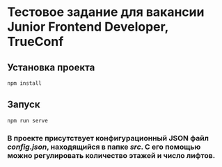 # Тестовое задание для вакансии Junior Frontend Developer, TrueConf

## Установка проекта
```
npm install
```

## Запуск
```
npm run serve
```

### В проекте присутствует конфигурационный JSON файл *config.json*, находящийся в папке *src*. С его помощью можно регулировать количество этажей и число лифтов.
